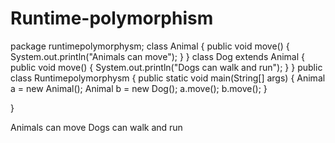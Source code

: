 # Runtime-polymorphism
package runtimepolymorphysm;
class Animal
{
   public void move()
   {
      System.out.println("Animals can move");
   }
}
class Dog extends Animal {
   public void move() {
      System.out.println("Dogs can walk and run");
   }
}
public class Runtimepolymorphysm 
{
    public static void main(String[] args) 
    {
        Animal a = new Animal(); 
      Animal b = new Dog(); 
      a.move(); 
      b.move();
    }
    
}

Animals can move
Dogs can walk and run
